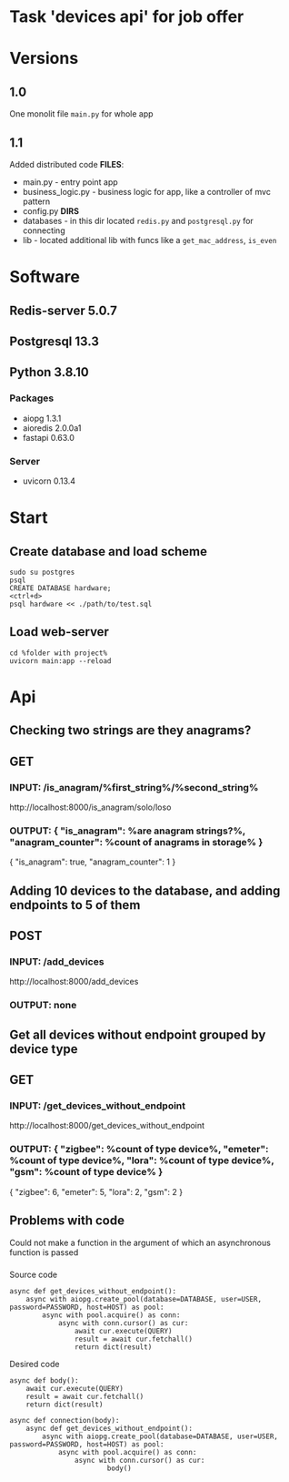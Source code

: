 # Task 'devices api' for job offer
# Versions
## 1.0
One monolit file `main.py` for whole app
## 1.1
Added distributed code
**FILES**:
- main.py - entry point app
- business_logic.py - business logic for app, like a controller of mvc pattern
- config.py 
**DIRS**
- databases - in this dir located `redis.py` and `postgresql.py` for connecting
- lib - located additional lib with funcs like a `get_mac_address`, `is_even`

# Software

## Redis-server 5.0.7
## Postgresql 13.3
## Python 3.8.10
### Packages
- aiopg 1.3.1 
- aioredis 2.0.0a1
- fastapi 0.63.0
### Server
- uvicorn 0.13.4

# Start
## Create database and load scheme
```
sudo su postgres
psql
CREATE DATABASE hardware;
<ctrl+d>
psql hardware << ./path/to/test.sql
```
## Load web-server
```
cd %folder with project%
uvicorn main:app --reload
```

# Api
## Checking two strings are they anagrams?
## GET 
### INPUT: /is_anagram/%first_string%/%second_string%
http://localhost:8000/is_anagram/solo/loso
### OUTPUT: { "is_anagram": %are anagram strings?%, "anagram_counter": %count of anagrams in storage% }
{ "is_anagram": true, "anagram_counter": 1 }

## Adding 10 devices to the database, and adding endpoints to 5 of them
## POST 
### INPUT: /add_devices
http://localhost:8000/add_devices
### OUTPUT: none 

## Get all devices without endpoint grouped by device type
## GET 
### INPUT: /get_devices_without_endpoint
http://localhost:8000/get_devices_without_endpoint
### OUTPUT: { "zigbee": %count of type device%, "emeter": %count of type device%, "lora": %count of type device%, "gsm": %count of type device% }
{
  "zigbee": 6,
  "emeter": 5,
  "lora": 2,
  "gsm": 2
}

## Problems with code
Could not make a function in the argument of which an asynchronous function is passed
###
Source code
```
async def get_devices_without_endpoint(): 
    async with aiopg.create_pool(database=DATABASE, user=USER, password=PASSWORD, host=HOST) as pool:       
        async with pool.acquire() as conn:  
            async with conn.cursor() as cur:
                await cur.execute(QUERY)
                result = await cur.fetchall()
                return dict(result)
```
Desired code
```
async def body():
	await cur.execute(QUERY)
	result = await cur.fetchall()
	return dict(result)

async def connection(body):
	async def get_devices_without_endpoint(): 
	    async with aiopg.create_pool(database=DATABASE, user=USER, password=PASSWORD, host=HOST) as pool:       
	        async with pool.acquire() as conn:  
	            async with conn.cursor() as cur:
						body()	
```
